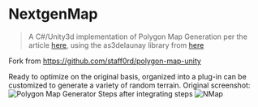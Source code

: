 NextgenMap
==============

> A C#/Unity3d implementation of Polygon Map Generation per the article [here](http://www-cs-students.stanford.edu/~amitp/game-programming/polygon-map-generation/), using the
as3delaunay library from [here](https://github.com/jceipek/Unity-delaunay)

Fork from https://github.com/staff0rd/polygon-map-unity

Ready to optimize on the original basis, organized into a plug-in can be customized to generate a variety of random terrain.
Original screenshot:
![Polygon Map Generator](/screenshot.PNG?raw=true)
Steps after integrating steps
![NMap](/screenshot1.png?raw=true)
